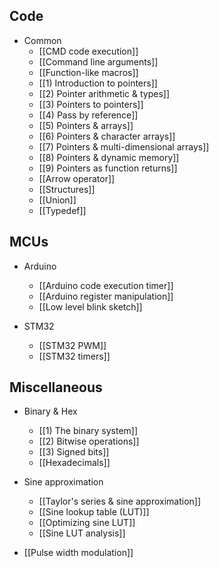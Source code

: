 
## Code

- Common
	-  [[CMD code execution]]
	- [[Command line arguments]]
	- [[Function-like macros]]
	- [[1) Introduction to pointers]]
	- [[2) Pointer arithmetic & types]]
	- [[3) Pointers to pointers]]
	- [[4) Pass by reference]]
	- [[5) Pointers & arrays]]
	- [[6) Pointers & character arrays]]
	- [[7) Pointers & multi-dimensional arrays]]
	- [[8) Pointers & dynamic memory]]
	- [[9) Pointers as function returns]]
	-  [[Arrow operator]]
	-  [[Structures]]
	- [[Union]]
	- [[Typedef]]

## MCUs

- Arduino
	- [[Arduino code execution timer]]
	- [[Arduino register manipulation]]
	- [[Low level blink sketch]]

- STM32
	- [[STM32 PWM]]
	- [[STM32 timers]]

## Miscellaneous

- Binary & Hex
	- [[1) The binary system]]
	- [[2) Bitwise operations]]
	- [[3) Signed bits]]
	- [[Hexadecimals]]

- Sine approximation
	- [[Taylor's series & sine approximation]]
	- [[Sine lookup table (LUT)]]
	- [[Optimizing sine LUT]]
	- [[Sine LUT analysis]]

- [[Pulse width modulation]]